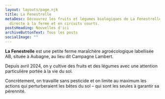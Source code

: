 ```yaml
---
layout: layouts/page.njk
title: La Fenestrelle
metaDesc: Découvrez les fruits et légumes biologiques de La Fenestrelle. Vente
  directe à la ferme et en circuits courts.
postsHeading: Nouvelles d'ici
archiveButtonText: Tous les posts
socialImage: ""
---
```

**La** **Fenestrelle** est une petite ferme maraîchère agroécologique labellisée AB, située à Aubagne, au lieu dit Campagne Lambert.

Depuis avril 2024, on y cultive des fruits et des légumes avec une attention particulière portée à la vie du sol.

Concrètement, on travaille sans pesticide et on limite au maximum les actions qui perturberaient les bêtes du sol – qui sont les seules à garantir sa pérennité.